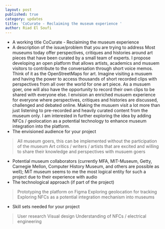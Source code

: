 ```yaml
---
layout: post
published: true
category: updates
title: 'CoCurate - Reclaiming the museum experience '
author: Riad El Soufi
---
```

- A working title
CoCurate - Reclaiming the museum experience 
- A description of the issue/problem that you are trying to address 
Most museums today offer perspectives, critiques and histories around art pieces that have been curated by a small team of experts. I propose developing an open platform that allows artists, academics and musuem visitors to contribute to the conversation through short voice memos. Think of it as the OpenStreetMaps for art. Imagine visiting a musuem and having the power to access thousands of short recorded clips with perspectives from all over the world for one art piece. As a musuem goer, one will also have the opportunity to record their own clips to be shared with everyone else. I envision an enriched musuem experience for everyone where perspectives, critiques and histories are discussed, challenged and debated online. Making the musuem visit a lot more than just listening to pre-recorded and heavily curated content from the museum only. I am interested in further exploring the idea by adding NFCs / geolocation as a potential technology to enhance museum integration into the platform. 
- The envisioned audience for your project
>All museum goers, this can be implemented without the participation of the museum 
>Art critics / writers / artists that are excited and willing to share their knowledge and perspectives with musuem goers 
- Potential museum collaborators (currently MFA, MIT-Museum, Getty, Carnegie Mellon, Computer History Museum, and others are possible as well); 
MiT museum seems to me the most logical entity for such a project due to their experience with audio 
- The technological approach (if part of the project) 
>Prototyping the platform on Figma 
>Exploring geolocation for tracking 
>Exploring NFCs as a potential integration mechanism into museums 
- Skill sets needed for your project 
>User research 
>Visual design 
>Understanding of NFCs / electrical engineering 
